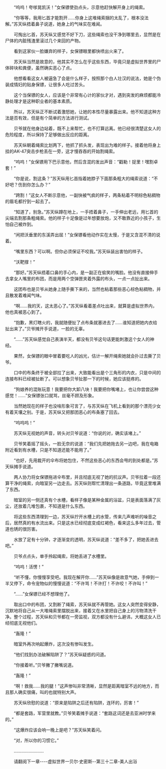 <div class="read-content j_readContent" id="">
                <p>　　“呜呜！夸嗲晃凯沃！”女保镖使劲点头，示意他赶快解开身上的绳索。<p>　　“你等等，我用匕首才能割开……你身上这堆绳索捆的太乱了，根本没法解。”苏天纵捂着鼻子说道，她身上的气味实在难闻。<p>　　可掏出匕首，苏天纵又感觉不好下刀，这些绳索也没干净到哪里去，显然是在尸体的内脏残渣里滚过几个来回的产物。<p>　　看到这家伙一脸嫌弃的样子，女保镖眼里都快喷出火来了。<p>　　苏天纵当然是故意的，他其实不怎么在乎这些东西，毕竟只是虚拟世界里的尸体碎块和粪便，虽然确实恶心了点。<p>　　他想看看这女人被逼急了会是什么样子，按照那个白人壮汉的说法，她是个伪装成情妇的贴身保镖，让很多人吃过苦头。<p>　　这个当保镖的女人，应该是个非常有心计的家伙才对，遇到突发的麻烦都能冷静处理才是这种职业者的基本素质。<p>　　所以，苏天纵正不断试着激怒她，让她的本性尽量暴露出来。他不知道这种方法是否有效，但是有个简单的方法进行测试。<p>　　贝爷就在他身边站着，既不上来帮忙，也不打算远离。他已经很清楚这女人的危险程度，所以保持了足够做出反应的距离。<p>　　苏天纵朝着绳索比划两下，他抓了抓头发，表现出为难的样子。接着他将身上挂的AK-47突击步枪丢在一旁，这才慢吞吞的开始割绳索。<p>　　“呜呜！”女保镖用下巴示意他，然后含混的发出声音：“戳勒！捉里！嘿割卓套！”<p>　　“你是说，割这条？”苏天纵用匕首指着她脖子下面那条粗大的绳索说道：“不好吧？伤到你怎么办？”<p>　　“跨割！”这女人不断示意他，一副快被气疯的样子，两条粘着不明棕色粘稠物的眉毛都拧到一起去了。<p>　　“知道了，别急。”苏天纵蹲在地上，一手捂着鼻子，一手伸出老远，用匕首的尖端去割那条粗绳索。他的样子十足像是过年想要放炮，又不敢靠近的小孩子，生怕自己被炸到。<p>　　“闲把沃垂里的东溪弄出屈！”女保镖看他动作实在太慢，于是又含混不清的说着。<p>　　“嘴里东西？可以啊。但你必须保证不咬我。”苏天纵装出害怕的样子。<p>　　“沃靶撑！”<p>　　“那好。”苏天纵捂着口鼻的手心内，是一副正在偷笑的嘴脸。他没有直接伸手去拿女人嘴里的布团，而是用两个空弹匣夹着外露的布头，一点一点扯出来。<p>　　这团布也是贝爷从她身上随手撕下来的，当然也粘着那些恶心棕色粘稠物，并且散发着难闻气味。<p>　　“啊……我的天，这太恶心了。”苏天纵看着差点吐出来，就算是虚拟世界内，他也真被恶心到了。<p>　　“抱歉，黑灯瞎火的，我就随便扯了点布条就塞进去了……谁知道把她内衣给扯出来了。”贝爷摊开手说道，一脸的无辜。<p>　　“……”苏天纵感觉自己表演半天，都没有贝爷这句话更能刺激这个女人的神经。<p>　　果然，女保镖的眼中冒着要吃人的凶光，估计一解开绳索她就会扑过去撕了贝爷。<p>　　口中的布条终于被全部拉了出来，大致能看出是个三角形的内衣，只是中间的连接布料已经被扯断了。可以想象贝爷扯那一下的时候，她应该挺疼的。<p>　　“狗娘养的混账玩意！我要把你大卸八块！我要把你嘴堵上，也让你尝尝这种感觉！……”女保镖张口就骂，丝毫不顾及形象。<p>　　当然她现在的样子也没啥形象可言了，与苏天纵在飞机上看到的那个漂亮少女有着天壤之别。于是，苏天纵又把那团恶心的布条塞了回去。<p>　　“呜呜呜！”<p>　　苏天纵无视她的声音，转头对贝爷说道：“你说的对，确实该堵上。”<p>　　贝爷笑着摇了摇头，一脸无奈的说道：“我们先把她拖去另一边吧，我在电箱附近看到有水槽，只是不知道还能不能用了。”<p>　　“也好，先用裁开的伞布将她包住，不然这些恶心的东西会甩的到处都是。”苏天纵摊手说道。<p>　　两人协力将女保镖拖进伞布里，并且彻底无视了她的抗议声。贝爷拉着一段还算干净的绳索，向暗室另一边走去。苏天纵则帮忙清理出一条道路，毕竟这里堆满了东西。<p>　　暗室的另一侧还真有个水槽，看样子像是某种金属的浴盆，只是表面落满了灰尘，还放着几堆包裹，不知道是什么东西。<p>　　将这些东西清理到一边，苏天纵拧开水槽上的水管，传来几声难听的噪音之后，居然真的有水流出来。只是这水已经彻底变成红褐色，看来这么多年过去，管道也锈的很厉害。<p>　　水放了足有十分钟，才逐渐变的透明，苏天纵说道：“差不多了，把她丢进去吧。”<p>　　贝爷点点头，单手拎起绳索，将她丢进了水槽里。<p>　　“呜呜！活愣！”<p>　　“听不懂，你慢慢享受吧。我现在解开你……”苏天纵像是故意气她，手伸到一半又停下，命令宠物似的慢慢说道：“不许骂！不许打！不许咬！不许叫！”<p>　　“……”女保镖已经不想理他了。<p>　　取出口中的布团，又割断了绳索，苏天纵就不再管她。这女人突然变得安静，沉默地将自己从一大堆绳索里摆脱出来，接着又在水里把自己身上的污物清洗干净。整个过程，苏天纵和贝爷都在一旁监视，双方都没有什么避讳，大概这女人已经彻底无视他们。<p>　　“轰隆！”<p>　　暗室外再次响起爆炸，这次没有惨叫发生。<p>　　“他们找到办法破解陷阱了？”苏天纵疑惑的问道。<p>　　“你接着听。”贝爷撇了撇嘴说道。<p>　　“轰隆！”<p>　　“啊！救我……我的腿！”这声惨叫非常清晰，显然是距离暗室不远的地方，而且那人确实很痛，叫的也就特别大声。<p>　　苏天纵欣慰的说道：“原来是陷阱之后还有陷阱，连环的，厉害！”<p>　　“都是套路，军营里就教。”贝爷笑着摊手说道：“套路这词还是去亚洲时学来的。”<p>　　“这爆炸应该会响一晚上是吧？”苏天纵笑着问。<p>　　“对，所以你的习惯它。”<p>　　……………………<p>　　请翻阅下一章----虚拟世界一贝尔·史密斯--第三十二章-美人出浴<p>　　<p> 
            </div>